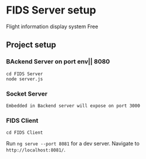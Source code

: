 # FIDS Server setup 
Flight information display system Free 


## Project setup

### BAckend  Server on port env|| 8080
```
cd FIDS Server
node server.js
```

### Socket  Server
```
Embedded in Backend server will expose on port 3000
```


### FIDS Client
```
cd FIDS Client
```
Run `ng serve --port 8081` for a dev server. Navigate to `http://localhost:8081/`.
